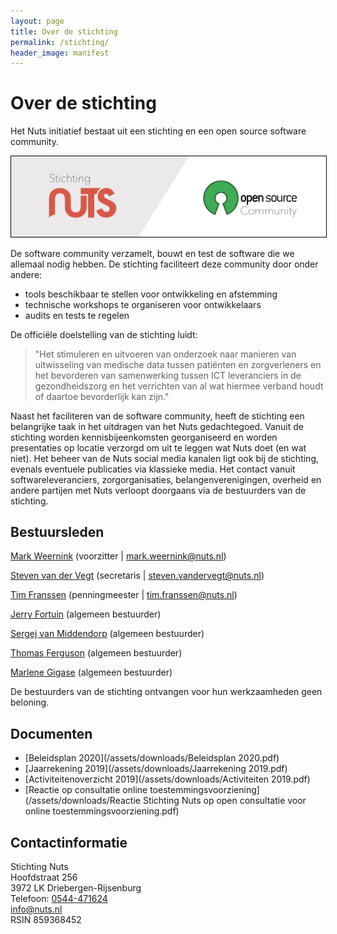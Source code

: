 ```yaml
---
layout: page
title: Over de stichting
permalink: /stichting/
header_image: manifest
---
```


# Over de stichting

Het Nuts initiatief bestaat uit een stichting en een open source software community.

<img class="inline-image" src="/assets/images/stichting-open-source.png" alt="Stichting-open-source" title="Stichting-open-source-community" style="border:1px solid black"/>

De software community verzamelt, bouwt en test de software die we allemaal nodig hebben. De stichting faciliteert deze community door onder andere:
- tools beschikbaar te stellen voor ontwikkeling en afstemming
- technische workshops te organiseren voor ontwikkelaars
- audits en tests te regelen

De officiële doelstelling van de stichting luidt:
> "Het stimuleren en uitvoeren van onderzoek naar manieren van uitwisseling van medische data tussen patiënten en zorgverleners en het bevorderen van samenwerking tussen ICT leveranciers in de gezondheidszorg en het verrichten van al wat hiermee verband houdt of daartoe bevorderlijk kan zijn."

Naast het faciliteren van de software community, heeft de stichting een belangrijke taak in het uitdragen van het Nuts gedachtegoed. Vanuit de stichting worden kennisbijeenkomsten georganiseerd en worden presentaties op locatie verzorgd om uit te leggen wat Nuts doet (en wat niet). Het beheer van de Nuts social media kanalen ligt ook bij de stichting, evenals eventuele publicaties via klassieke media. Het contact vanuit softwareleveranciers, zorgorganisaties, belangenverenigingen, overheid en andere partijen met Nuts verloopt doorgaans via de bestuurders van de stichting.  

## Bestuursleden

<a href="https://www.linkedin.com/in/mark-weernink-4b3a5214/">Mark Weernink</a> (voorzitter \| [mark.weernink@nuts.nl](mailto:mark.weernink@nuts.nl))

<a href="https://www.linkedin.com/in/steven-van-der-vegt-15a28118/">Steven van der Vegt</a> (secretaris \| [steven.vandervegt@nuts.nl](mailto:steven.vandervegt@nuts.nl))

<a href="https://www.linkedin.com/in/tim-franssen-0b9b9aa/">Tim Franssen</a> (penningmeester \| [tim.franssen@nuts.nl](mailto:tim.franssen@nuts.nl))

<a href="https://www.linkedin.com/in/jerryfortuin/">Jerry Fortuin</a> (algemeen bestuurder)

<a href="https://www.linkedin.com/in/sergejvanmiddendorp/">Sergej van Middendorp</a> (algemeen bestuurder)

<a href="https://www.linkedin.com/in/thferguson/">Thomas Ferguson</a> (algemeen bestuurder)

<a href="https://www.linkedin.com/in/marlenegigase/">Marlene Gigase</a> (algemeen bestuurder)

De bestuurders van de stichting ontvangen voor hun werkzaamheden geen beloning.

## Documenten

* [Beleidsplan 2020](/assets/downloads/Beleidsplan 2020.pdf)
* [Jaarrekening 2019](/assets/downloads/Jaarrekening 2019.pdf)
* [Activiteitenoverzicht 2019](/assets/downloads/Activiteiten 2019.pdf)
* [Reactie op consultatie online toestemmingsvoorziening](/assets/downloads/Reactie Stichting Nuts op open consultatie voor online toestemmingsvoorziening.pdf)

## Contactinformatie

Stichting Nuts<br/>
Hoofdstraat 256<br/>
3972 LK Driebergen-Rijsenburg<br/>
Telefoon: [0544-471624](tel:0544-471624)<br/>
[info@nuts.nl](mailto:info@nuts.nl)<br/>
RSIN 859368452
